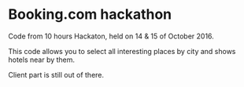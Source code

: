 # Booking.com hackathon

Code from 10 hours Hackaton, held on 14 & 15 of October 2016.

This code allows you to select all interesting places by city and shows hotels near by them.

Client part is still out of there.